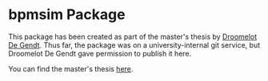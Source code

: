 # bpmsim Package

This package has been created as part of the master's thesis by [Droomelot De Gendt](https://www.linkedin.com/in/droomelot-de-gendt/). 
Thus far, the package was on a university-internal git service, but Droomelot De Gendt gave permission to publish it here.

You can find the master's thesis [here](https://libstore.ugent.be/fulltxt/RUG01/002/481/035/RUG01-002481035_2018_0001_AC.pdf).